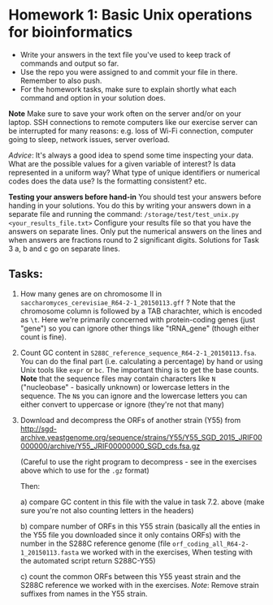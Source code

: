 # Homework 1: Basic Unix operations for bioinformatics

* Write your answers in the text file you've used to keep track of commands and output so far.
* Use the repo you were assigned to and commit your file in there. Remember to also push.
* For the homework tasks, make sure to explain shortly what each command and option in your solution does.

**Note** Make sure to save your work often on the server and/or on your laptop. 
SSH connections to remote computers like our exercise server can be interrupted for many reasons: 
e.g. loss of Wi-Fi connection, computer going to sleep, network issues, server overload.

*Advice*: It's always a good idea to spend some time inspecting your data.
What are the possible values for a given variable of interest?
Is data represented in a uniform way? 
What type of unique identifiers or numerical codes does the data use? 
Is the formatting consistent?
etc.

**Testing your answers before hand-in** You should test your answers before handing in your solutions. You do this by writing your answers down in a separate file and running the command:
`/storage/test/test_unix.py <your_results_file.txt>`
Configure your results file so that you have the answers on separate lines. Only put the numerical answers on the lines and when answers are fractions round to 2 significant digits. Solutions for Task 3 a, b and c go on separate lines.  

## Tasks:

1. How many genes are on chromosome II in `saccharomyces_cerevisiae_R64-2-1_20150113.gff` ?
   Note that the chromosome column is followed by a TAB charachter, which is encoded as `\t`. Here we're primarily concerned with protein-coding genes (just "gene") so you can ignore other things like "tRNA_gene" (though either count is fine).

2. Count GC content in `S288C_reference_sequence_R64-2-1_20150113.fsa`. You can do the final part (i.e. calculating a percentage) by hand or using Unix tools like `expr` or `bc`. The important thing is to get the base counts. **Note** that the sequence files may contain characters like `N` ("nucleobase" - basically unknown) or lowercase letters in the sequence. The `N`s you can ignore and the lowercase letters you can either convert to uppercase or ignore (they're not that many)

3. Download and decompress the ORFs of another strain (Y55) from
   http://sgd-archive.yeastgenome.org/sequence/strains/Y55/Y55_SGD_2015_JRIF00000000/archive/Y55_JRIF00000000_SGD_cds.fsa.gz
   
   (Careful to use the right program to decompress - see in the exercises above which to use for the `.gz` format)

   Then:

   a) compare GC content in this file with the value in task 7.2. above
      (make sure you're not also counting letters in the headers)

   b) compare number of ORFs in this Y55 strain (basically all the enties in the Y55 file you downloaded since it only contains ORFs) 
      with the number in the S288C reference genome (file `orf_coding_all_R64-2-1_20150113.fasta` we worked with in the exercises, When testing with the automated script return S288C-Y55)

   c) count the common ORFs between this Y55 yeast strain and the S288C reference we
      worked with in the exercises.
      *Note*: Remove strain suffixes from names in the Y55 strain.
